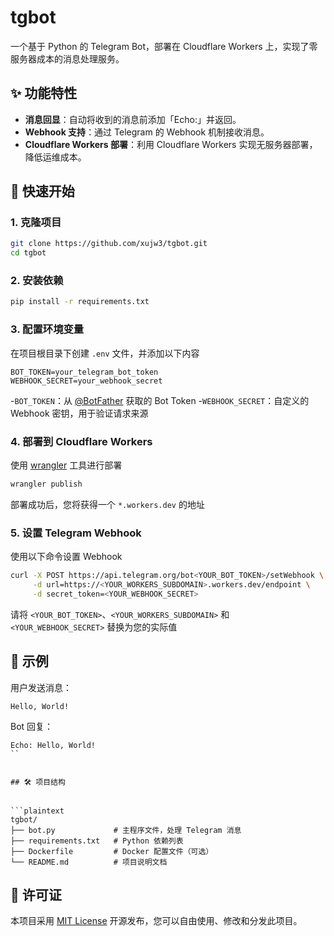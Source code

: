 # tgbot

一个基于 Python 的 Telegram Bot，部署在 Cloudflare Workers 上，实现了零服务器成本的消息处理服务。

## ✨ 功能特性

- **消息回显**：自动将收到的消息前添加「Echo:」并返回。
- **Webhook 支持**：通过 Telegram 的 Webhook 机制接收消息。
- **Cloudflare Workers 部署**：利用 Cloudflare Workers 实现无服务器部署，降低运维成本。

## 🚀 快速开始

### 1. 克隆项目

```bash
git clone https://github.com/xujw3/tgbot.git
cd tgbot
```

### 2. 安装依赖

```bash
pip install -r requirements.txt
```

### 3. 配置环境变量
在项目根目录下创建 `.env` 文件，并添加以下内容

```env
BOT_TOKEN=your_telegram_bot_token
WEBHOOK_SECRET=your_webhook_secret
```

-`BOT_TOKEN`：从 [@BotFather](https://t.me/BotFather) 获取的 Bot Token
-`WEBHOOK_SECRET`：自定义的 Webhook 密钥，用于验证请求来源

### 4. 部署到 Cloudflare Workers
使用 [wrangler](https://developers.cloudflare.com/workers/wrangler/) 工具进行部署

```bash
wrangler publish
```
部署成功后，您将获得一个 `*.workers.dev` 的地址

### 5. 设置 Telegram Webhook
使用以下命令设置 Webhook

```bash
curl -X POST https://api.telegram.org/bot<YOUR_BOT_TOKEN>/setWebhook \
     -d url=https://<YOUR_WORKERS_SUBDOMAIN>.workers.dev/endpoint \
     -d secret_token=<YOUR_WEBHOOK_SECRET>
```
请将 `<YOUR_BOT_TOKEN>`、`<YOUR_WORKERS_SUBDOMAIN>` 和 `<YOUR_WEBHOOK_SECRET>` 替换为您的实际值

## 🧪 示例
用户发送消息：

```
Hello, World!
```

Bot 回复：

```
Echo: Hello, World!
``


## 🛠️ 项目结构


```plaintext
tgbot/
├── bot.py             # 主程序文件，处理 Telegram 消息
├── requirements.txt   # Python 依赖列表
├── Dockerfile         # Docker 配置文件（可选）
└── README.md          # 项目说明文档
```


## 📄 许可证

本项目采用 [MIT License](https://raw.githubusercontent.com/xujw3/tgbot/refs/heads/main/LICENSE) 开源发布，您可以自由使用、修改和分发此项目。
